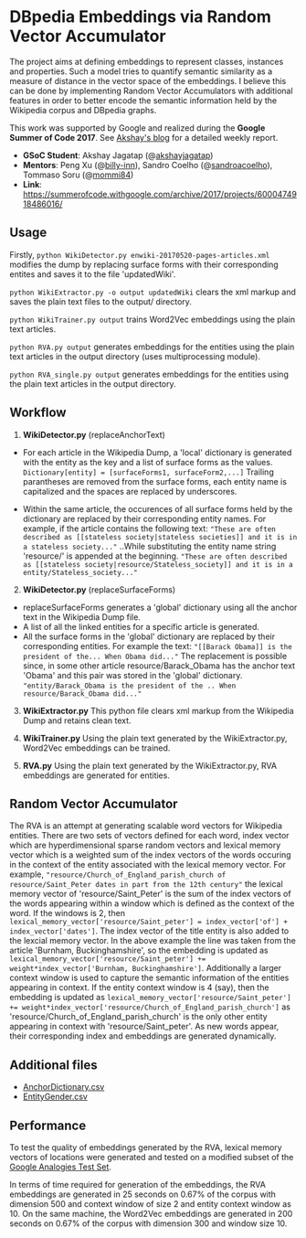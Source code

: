 # DBpedia Embeddings via Random Vector Accumulator

The project aims at defining embeddings to represent classes, instances and properties. Such a model tries to quantify semantic similarity as a measure of distance in the vector space of the embeddings. I believe this can be done by implementing Random Vector Accumulators with additional features in order to better encode the semantic information held by the Wikipedia corpus and DBpedia graphs.

This work was supported by Google and realized during the **Google Summer of Code 2017**. See [Akshay's blog](http://akshayjagatap.wordpress.com/) for a detailed weekly report.

* **GSoC Student**: Akshay Jagatap (@[akshayjagatap](https://github.com/akshayjagatap))
* **Mentors**: Peng Xu (@[billy-inn](https://github.com/billy-inn)), Sandro Coelho (@[sandroacoelho](https://github.com/sandroacoelho)), Tommaso Soru (@[mommi84](https://github.com/mommi84))
* **Link**: https://summerofcode.withgoogle.com/archive/2017/projects/6000474918486016/

## Usage
Firstly, `python WikiDetector.py enwiki-20170520-pages-articles.xml` modifies the dump by replacing surface forms with their corresponding entites and saves it to the file 'updatedWiki'.

`python WikiExtractor.py -o output updatedWiki` clears the xml markup and saves the plain text files to the output/ directory.

`python WikiTrainer.py output` trains Word2Vec embeddings using the plain text articles.

`python RVA.py output` generates embeddings for the entities using the plain text articles in the output directory (uses multiprocessing module).

`python RVA_single.py output` generates embeddings for the entities using the plain text articles in the output directory.

## Workflow
1. **WikiDetector.py** (replaceAnchorText)

* For each article in the Wikipedia Dump, a 'local' dictionary is generated with the entity as the key and a list of surface forms as the values. 
`Dictionary[entity] = [surfaceForms1, surfaceForm2,...]`
Trailing parantheses are removed from the surface forms, each entity name is capitalized and the spaces are replaced by underscores.

* Within the same article, the occurences of all surface forms held by the dictionary are replaced by their corresponding entity names. For example, if the article contains the following text:
`"These are often described as [[stateless society|stateless societies]] and it is in a stateless society..."`
..While substituting the entity name string 'resource/' is appended at the beginning.
`"These are often described as [[stateless society|resource/Stateless_society]] and it is in a entity/Stateless_society..."`

2. **WikiDetector.py** (replaceSurfaceForms)

* replaceSurfaceForms generates a 'global' dictionary using all the anchor text in the Wikipedia Dump file.
* A list of all the linked entities for a specific article is generated.
* All the surface forms in the 'global' dictionary are replaced by their corresponding entities. For example the text:
`"[[Barack Obama]] is the president of the... When Obama did..."`
The replacement is possible since, in some other article resource/Barack_Obama has the anchor text 'Obama' and this pair was stored in the 'global' dictionary.
`"entity/Barack_Obama is the president of the .. When resource/Barack_Obama did..."`

3. **WikiExtractor.py**
This python file clears xml markup from the Wikipedia Dump and retains clean text.

4. **WikiTrainer.py**
Using the plain text generated by the WikiExtractor.py, Word2Vec embeddings can be trained.

5. **RVA.py**
Using the plain text generated by the WikiExtractor.py, RVA embeddings are generated for entities.

## Random Vector Accumulator

The RVA is an attempt at generating scalable word vectors for Wikipedia entities. There are two sets of vectors defined for each word, index vector which are hyperdimensional sparse random vectors and lexical memory vector which is a weighted sum of the index vectors of the words occuring in the context of the entity associated with the lexical memory vector. For example,
`"resource/Church_of_England_parish_church of resource/Saint_Peter dates in part from the 12th century"` the lexical memory vector of 'resource/Saint_Peter' is the sum of the index vectors of the words appearing within a window which is defined as the context of the word. If the windows is 2, then `lexical_memory_vector['resource/Saint_peter'] = index_vector['of'] + index_vector['dates']`.
The index vector of the title entity is also added to the lexcial memory vector. In the above example the line was taken from the article 'Burnham, Buckinghamshire', so the embedding is updated as `lexical_memory_vector['resource/Saint_peter'] += weight*index_vector['Burnham, Buckinghamshire']`.
Additionally a larger context window is used to capture the semantic information of the entities appearing in context. If the entity context window is 4 (say), then the embedding is updated as `lexical_memory_vector['resource/Saint_peter'] += weight*index_vector['resource/Church_of_England_parish_church']` as 'resource/Church_of_England_parish_church' is the only other entity appearing in context with 'resource/Saint_peter'.
As new words appear, their corresponding index and embeddings are generated dynamically.

## Additional files

* [AnchorDictionary.csv](https://drive.google.com/open?id=0B9ki6tBQGx3PWHJXZlpQUzhURk0)
* [EntityGender.csv](https://drive.google.com/open?id=0B9ki6tBQGx3PeTNNYUIwX2lTRzA)

## Performance

To test the quality of embeddings generated by the RVA, lexical memory vectors of locations were generated and tested on a modified subset of the [Google Analogies Test Set](https://aclweb.org/aclwiki/Google_analogy_test_set_%28State_of_the_art%29).

In terms of time required for generation of the embeddings, the RVA embeddings are generated in 25 seconds on 0.67% of the corpus with dimension 500 and context window of size 2 and entity context window as 10. On the same machine, the Word2Vec embeddings are generated in 200 seconds on 0.67% of the corpus with dimension 300 and window size 10.
